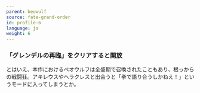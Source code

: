 ```yaml
---
parent: beowulf
source: fate-grand-order
id: profile-6
language: ja
weight: 6
---
```


### 「グレンデルの再臨」をクリアすると開放

とはいえ、本作におけるベオウルフは全盛期で召喚されたこともあり、根っからの戦闘狂。アキレウスやヘラクレスと出会うと「拳で語り合うしかねえ！」というモードに入ってしまうとか。
